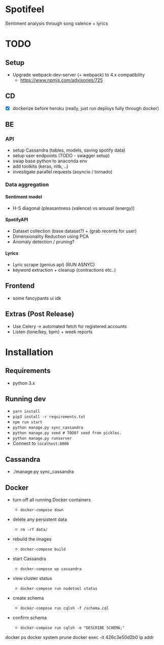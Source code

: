 # Spotifeel
Sentiment analysis through song valence + lyrics

# TODO
## Setup
- Upgrade webpack-dev-server (+ webpack) to 4.x compatibility
    - https://www.npmjs.com/advisories/725

## CD
- [x] dockerize before heroku (really, just run deploys fully through docker)

## BE

### API
- setup Cassandra (tables, models, saving spotify data)
- setup user endpoints (TODO - swagger setup)
- swap base python to anaconda env
- add toolkits (keras, nltk, ..)
- investigate parallel requests (asyncio / tornado)

### Data aggregation

#### Sentiment model
- H-S diagonal (pleasantness (valence) vs arousal (energy))

#### SpotifyAPI
- Dataset collection (base dataset?) + (grab recents for user)
- Dimensionality Reduction using PCA
- Anomaly detection / pruning?

#### Lyrics
- Lyric scrape (genius api) (RUN ASNYC)
- keyword extraction + cleanup (contractions etc..)

## Frontend
- some fancypants ui idk

## Extras (Post Release)
- Use Celery -> automated fetch for registered accounts
- Listen (tone/key, bpm) + week reports

# Installation

## Requirements
- python 3.x

## Running dev
* `yarn install`
* `pip3 install -r requirements.txt`
* `npm run start`
* `python manage.py sync_cassandra`
* `python manage.py seed # TODO? seed from pickles.`
* `python manage.py runserver`
* Connect to `localhost:8000`

## Cassandra
- ./manage.py sync_cassandra

## Docker
- turn off all running Docker containers
  - `docker-compose down`
- delete any persistent data
  - `rm -rf data/`
- rebuild the images
  - `docker-compose build`
  
- start Cassandra
  - `docker-compose up cassandra`

- view cluster status
  - `docker-compose run nodetool status`

- create schema
  - `docker-compose run cqlsh -f /schema.cql`

- confirm schema
  - `docker-compose run cqlsh -e "DESCRIBE SCHEMA;"`

docker ps
docker system prune
docker exec -it 426c3e50d2b0 ip addr
